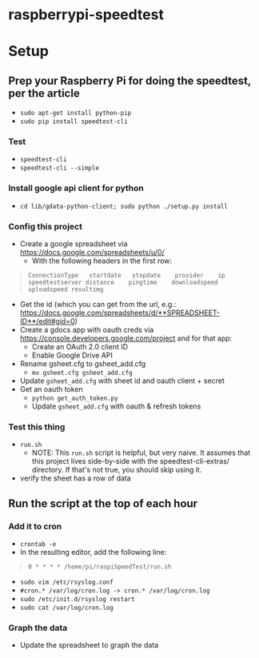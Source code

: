 
# raspberrypi-speedtest

# Setup

## Prep your Raspberry Pi for doing the speedtest, per the article 

* `sudo apt-get install python-pip`
* `sudo pip install speedtest-cli`

### Test

* `speedtest-cli` 
* `speedtest-cli --simple` 

### Install google api client for python

* `cd lib/gdata-python-client; sudo python ./setup.py install`


### Config this project

* Create a google spreadsheet via https://docs.google.com/spreadsheets/u/0/ 
	* With the following headers in the first row:

> `ConnectionType	startdate	stopdate	provider	ip	speedtestserver	distance	pingtime	downloadspeed	uploadspeed	resultimg`

* Get the id (which you can get from the url, e.g.: https://docs.google.com/spreadsheets/d/**SPREADSHEET-ID**/edit#gid=0)
* Create a gdocs app with oauth creds via https://console.developers.google.com/project and for that app: 
	* Create an OAuth 2.0 client ID
	* Enable Google Drive API
* Rename gsheet.cfg to gsheet_add.cfg
    * `mv gsheet.cfg gsheet_add.cfg`
* Update `gsheet_add.cfg` with sheet id and oauth client + secret
* Get an oauth token
	* `python get_auth_token.py`
	* Update `gsheet_add.cfg` with oauth & refresh tokens 


### Test this thing

* `run.sh` 
	* NOTE: This `run.sh` script is helpful, but very naive. It assumes that this project lives side-by-side with the speedtest-cli-extras/ directory. If that's not true, you should skip using it.
* verify the sheet has a row of data 


## Run the script at the top of each hour

### Add it to cron

* `crontab -e`
* In the resulting editor, add the following line: 

> `0 * * * * /home/pi/raspiSpeedTest/run.sh`

* `sudo vim /etc/rsyslog.conf`
* `#cron.* /var/log/cron.log -> cron.* /var/log/cron.log`
* `sudo /etc/init.d/rsyslog restart`
* `sudo cat /var/log/cron.log`

### Graph the data

* Update the spreadsheet to graph the data 







